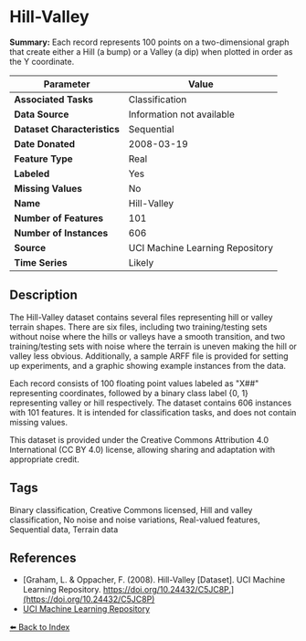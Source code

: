 # Hill-Valley

**Summary:** Each record represents 100 points on a two-dimensional graph that create either a Hill (a bump) or a Valley (a dip) when plotted in order as the Y coordinate.

| Parameter | Value |
| --- | --- |
| **Associated Tasks** | Classification |
| **Data Source** | Information not available |
| **Dataset Characteristics** | Sequential |
| **Date Donated** | 2008-03-19 |
| **Feature Type** | Real |
| **Labeled** | Yes |
| **Missing Values** | No |
| **Name** | Hill-Valley |
| **Number of Features** | 101 |
| **Number of Instances** | 606 |
| **Source** | UCI Machine Learning Repository |
| **Time Series** | Likely |

## Description

The Hill-Valley dataset contains several files representing hill or valley terrain shapes. There are six files, including two training/testing sets without noise where the hills or valleys have a smooth transition, and two training/testing sets with noise where the terrain is uneven making the hill or valley less obvious. Additionally, a sample ARFF file is provided for setting up experiments, and a graphic showing example instances from the data.

Each record consists of 100 floating point values labeled as "X##" representing coordinates, followed by a binary class label {0, 1} representing valley or hill respectively. The dataset contains 606 instances with 101 features. It is intended for classification tasks, and does not contain missing values.

This dataset is provided under the Creative Commons Attribution 4.0 International (CC BY 4.0) license, allowing sharing and adaptation with appropriate credit.

## Tags

Binary classification, Creative Commons licensed, Hill and valley classification, No noise and noise variations, Real-valued features, Sequential data, Terrain data

## References

- [Graham, L. & Oppacher, F. (2008). Hill-Valley [Dataset]. UCI Machine Learning Repository. https://doi.org/10.24432/C5JC8P.](https://doi.org/10.24432/C5JC8P)
- [UCI Machine Learning Repository](https://archive.ics.uci.edu/ml/datasets/Hill-Valley)

[⬅️ Back to Index](../README.md)
